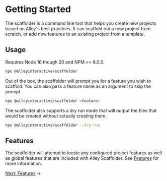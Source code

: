 # Getting Started

The scaffolder is a command line tool that helps you create new projects based
on Alley's best practices. It can scaffold out a new project from scratch, or
add new features to an existing project from a template.

## Usage

Requires Node 16 though 20 and NPM >= 8.0.0.

```bash
npx @alleyinteractive/scaffolder
```

Out of the box, the scaffolder will prompt you for a feature you wish to
scaffold. You can also pass a feature name as an argument to skip the prompt.

```bash
npx @alleyinteractive/scaffolder <feature>
```

The scaffolder also supports a dry run mode that will output the files that
would be created without actually creating them.

```bash
npx @alleyinteractive/scaffolder --dry-run
```

## Features

The scaffolder will attempt to locate any configured project features as well as
global features that are included with Alley Scaffolder. See [Features](./1-features.md)
for more information.

[Next: Features](./1-features.md) &rarr;
